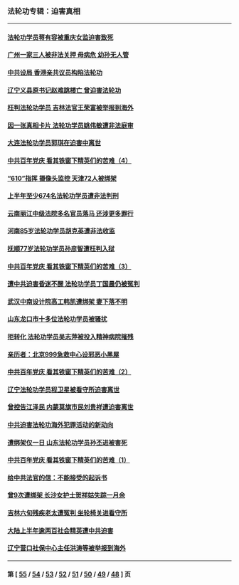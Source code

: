 ### 法轮功专辑：迫害真相
---
#### [法轮功学员蒋有容被重庆女监迫害致死](../../pages/nf4379/n13076179.md) 
#### [广州一家三人被非法关押 母病危 幼孙无人管](../../pages/nf4379/n13076082.md) 
#### [中共设局 香港亲共议员构陷法轮功](../../pages/nf4379/n13074601.md) 
#### [辽宁义县原书记赵难跳楼亡 曾迫害法轮功](../../pages/nf4379/n13074283.md) 
#### [枉判法轮功学员 吉林法官王荣富被举报到海外](../../pages/nf4379/n13073687.md) 
#### [因一张真相卡片 法轮功学员姚伟敏遭非法庭审](../../pages/nf4379/n13072119.md) 
#### [大连法轮功学员郭琪在迫害中离世](../../pages/nf4379/n13068800.md) 
#### [中共百年党庆 看其铁窗下精英们的苦难（4）](../../pages/nf4379/n13071329.md) 
#### [“610”指挥 摄像头监控 天津72人被绑架](../../pages/nf4379/n13069798.md) 
#### [上半年至少674名法轮功学员遭非法判刑](../../pages/nf4379/n13069232.md) 
#### [云南丽江中级法院多名官员落马 还涉更多罪行](../../pages/nf4379/n13066824.md) 
#### [河南85岁法轮功学员胡克英遭非法收监](../../pages/nf4379/n13056270.md) 
#### [抚顺77岁法轮功学员孙彦智遭枉判入狱](../../pages/nf4379/n13066556.md) 
#### [中共百年党庆 看其铁窗下精英们的苦难（3）](../../pages/nf4379/n13065400.md) 
#### [遭中共迫害昏迷不醒 法轮功学员丁国晨仍被冤判](../../pages/nf4379/n13065106.md) 
#### [武汉中南设计院高工韩凯遭绑架 妻下落不明](../../pages/nf4379/n13064124.md) 
#### [山东龙口市十多位法轮功学员被骚扰](../../pages/nf4379/n13061296.md) 
#### [拒转化 法轮功学员吴志萍被投入精神病院摧残](../../pages/nf4379/n13061005.md) 
#### [亲历者：北京999急救中心设邪恶小黑屋](../../pages/nf4379/n13061303.md) 
#### [中共百年党庆 看其铁窗下精英们的苦难（2）](../../pages/nf4379/n13060332.md) 
#### [辽宁法轮功学员程卫星被看守所迫害离世](../../pages/nf4379/n13058554.md) 
#### [曾控告江泽民 内蒙莫旗市民刘贵祥遭迫害离世](../../pages/nf4379/n13058000.md) 
#### [中共迫害法轮功海外犯罪活动的新动向](../../pages/nf4379/n13058786.md) 
#### [遭绑架仅一日 山东法轮功学员孙丕进被害死](../../pages/nf4379/n13055727.md) 
#### [中共百年党庆 看其铁窗下精英们的苦难（1）](../../pages/nf4379/n13053788.md) 
#### [给中共法官的信：不能接受的起诉书](../../pages/nf4379/n13054073.md) 
#### [曾9次遭绑架 长沙女护士贺祥姑失踪一月余](../../pages/nf4379/n13053392.md) 
#### [吉林六旬残疾老太遭冤判 坐轮椅关进看守所](../../pages/nf4379/n13050836.md) 
#### [大陆上半年逾两百社会精英遭中共迫害](../../pages/nf4379/n13044485.md) 
#### [辽宁营口社保中心主任洪涛等被举报到海外](../../pages/nf4379/n13045220.md) 

---
#### 第 [ [55](./55.md) / [54](./54.md) / [53](./53.md) / [52](./52.md) / [51](./51.md) / [50](./50.md) / [49](./49.md) / [48](./48.md) ] 页
